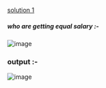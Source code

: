 
<a href="https://github.com/deshmukhamol100/Practice/blob/main/Scenerio-1.py">solution 1</a>

<H5> who are getting equal salary :-</H5>

![image](https://github.com/user-attachments/assets/4073a0ef-b061-460d-a994-775853175e98)


<H3> output :-</H3>

![image](https://github.com/user-attachments/assets/093913ed-2477-4337-98f6-d9bacdf24193)

